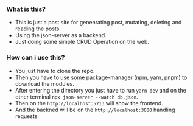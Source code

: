 ### What is this?

- This is just a post site for genenrating post, mutating, deleting and reading the posts.
- Using the json-server as a backend.
- Just doing some simple CRUD Operation on the web.

### How can i use this?

- You just have to clone the repo.
- Then you have to use some package-manager (npm, yarn, pnpm) to download the modules.
- After entering the directory you just have to run `yarn dev` and on the other terminal `npx json-server --watch db.json`.
- Then on the `http://localhost:5713` will show the frontend.
- And the backned will be on the `http://localhost:3000` handling requests.
